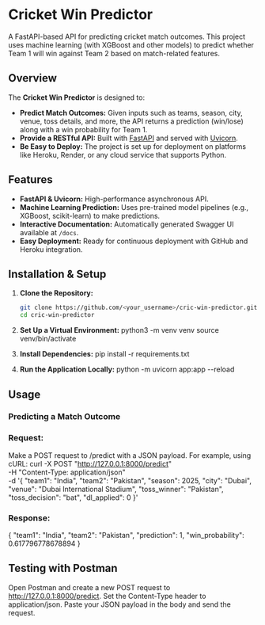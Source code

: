 # Cricket Win Predictor

A FastAPI-based API for predicting cricket match outcomes. This project uses machine learning (with XGBoost and other models) to predict whether Team 1 will win against Team 2 based on match-related features.

## Overview

The **Cricket Win Predictor** is designed to:
- **Predict Match Outcomes:** Given inputs such as teams, season, city, venue, toss details, and more, the API returns a prediction (win/lose) along with a win probability for Team 1.
- **Provide a RESTful API:** Built with [FastAPI](https://fastapi.tiangolo.com/) and served with [Uvicorn](https://www.uvicorn.org/).
- **Be Easy to Deploy:** The project is set up for deployment on platforms like Heroku, Render, or any cloud service that supports Python.

## Features

- **FastAPI & Uvicorn:** High-performance asynchronous API.
- **Machine Learning Prediction:** Uses pre-trained model pipelines (e.g., XGBoost, scikit-learn) to make predictions.
- **Interactive Documentation:** Automatically generated Swagger UI available at `/docs`.
- **Easy Deployment:** Ready for continuous deployment with GitHub and Heroku integration.


## Installation & Setup

1. **Clone the Repository:**

   ```bash
   git clone https://github.com/<your_username>/cric-win-predictor.git
   cd cric-win-predictor
2. **Set Up a Virtual Environment:**
    python3 -m venv venv
    source venv/bin/activate
3. **Install Dependencies:**
    pip install -r requirements.txt
4. **Run the Application Locally:**
    python -m uvicorn app:app --reload

## Usage
### Predicting a Match Outcome
### Request:
Make a POST request to /predict with a JSON payload. For example, using cURL:
curl -X POST "http://127.0.0.1:8000/predict" \
-H "Content-Type: application/json" \
-d '{
  "team1": "India",
  "team2": "Pakistan",
  "season": 2025,
  "city": "Dubai",
  "venue": "Dubai International Stadium",
  "toss_winner": "Pakistan",
  "toss_decision": "bat",
  "dl_applied": 0
}'

### Response:
{
    "team1": "India",
    "team2": "Pakistan",
    "prediction": 1,
    "win_probability": 0.617796778678894
}

## Testing with Postman
Open Postman and create a new POST request to http://127.0.0.1:8000/predict.
Set the Content-Type header to application/json.
Paste your JSON payload in the body and send the request.


